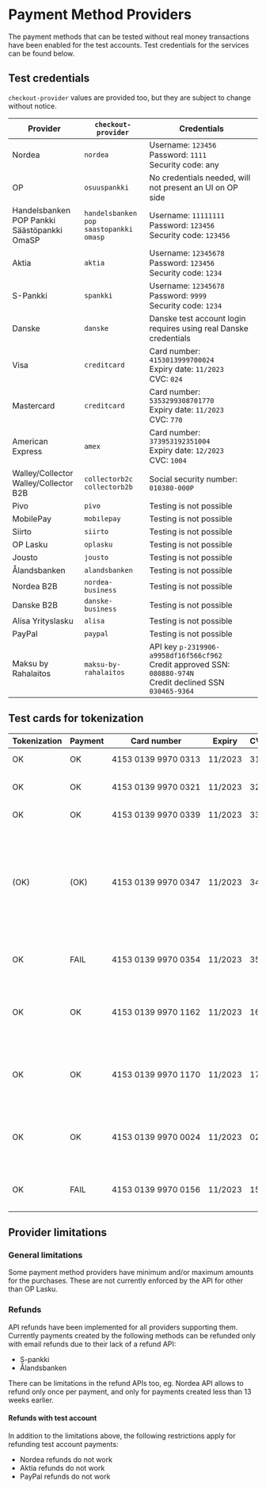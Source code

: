 # Payment Method Providers

The payment methods that can be tested without real money transactions have been enabled for the test accounts. Test credentials for the services can be found below.

## Test credentials

`checkout-provider` values are provided too, but they are subject to change without notice.

| Provider                                             | `checkout-provider`                                   | Credentials                                                                                                       |
| ---------------------------------------------------- | ----------------------------------------------------- | ----------------------------------------------------------------------------------------------------------------- |
| Nordea                                               | `nordea`                                              | Username: `123456`<br>Password: `1111`<br>Security code: any                                                      |
| OP                                                   | `osuuspankki`                                         | No credentials needed, will not present an UI on OP side                                                          |
| Handelsbanken<br>POP Pankki<br>Säästöpankki<br>OmaSP | `handelsbanken`<br>`pop`<br>`saastopankki`<br>`omasp` | Username: `11111111`<br>Password: `123456`<br>Security code: `123456`                                             |
| Aktia                                                | `aktia`                                               | Username: `12345678`<br>Password: `123456`<br>Security code: `1234`                                               |
| S-Pankki                                             | `spankki`                                             | Username: `12345678`<br>Password: `9999`<br>Security code: `1234`                                                 |
| Danske                                               | `danske`                                              | Danske test account login requires using real Danske credentials                                                  |
| Visa                                                 | `creditcard`                                          | Card number: `4153013999700024`<br>Expiry date: `11/2023`<br>CVC: `024`                                           |
| Mastercard                                           | `creditcard`                                          | Card number: `5353299308701770`<br>Expiry date: `11/2023`<br>CVC: `770`                                           |
| American Express                                     | `amex`                                                | Card number: `373953192351004`<br>Expiry date: `12/2023`<br>CVC: `1004`                                           |
| Walley/Collector<br>Walley/Collector B2B             | `collectorb2c`<br>`collectorb2b`                      | Social security number: `010380-000P`                                                                             |
| Pivo                                                 | `pivo`                                                | Testing is not possible                                                                                           |
| MobilePay                                            | `mobilepay`                                           | Testing is not possible                                                                                           |
| Siirto                                               | `siirto`                                              | Testing is not possible                                                                                           |
| OP Lasku                                             | `oplasku`                                             | Testing is not possible                                                                                           |
| Jousto                                               | `jousto`                                              | Testing is not possible                                                                                           |
| Ålandsbanken                                         | `alandsbanken`                                        | Testing is not possible                                                                                           |
| Nordea B2B                                           | `nordea-business`                                     | Testing is not possible                                                                                           |
| Danske B2B                                           | `danske-business`                                     | Testing is not possible                                                                                           |
| Alisa Yrityslasku                                    | `alisa`                                               | Testing is not possible                                                                                           |
| PayPal                                               | `paypal`                                              | Testing is not possible                                                                                           |
| Maksu by Rahalaitos                                  | `maksu-by-rahalaitos`                                 | API key `p-2319906-a9958df16f566cf962`<br>Credit approved SSN: `080880-974N`<br>Credit declined SSN `030465-9364` |

## Test cards for tokenization

| Tokenization | Payment | Card number                        | Expiry  | CVC | Description                                                                                                                                                                                                                                                  |
| ------------ | ------- | ---------------------------------- | ------- | --- | ------------------------------------------------------------------------------------------------------------------------------------------------------------------------------------------------------------------------------------------------------------ |
| OK           | OK      | 4153&nbsp;0139&nbsp;9970&nbsp;0313 | 11/2023 | 313 | Successful 3D Secure. 3DS form password "secret".                                                                                                                                                                                                            |
| OK           | OK      | 4153&nbsp;0139&nbsp;9970&nbsp;0321 | 11/2023 | 321 | Successful 3D Secure. 3DS form will be automatically completed.                                                                                                                                                                                              |
| OK           | OK      | 4153&nbsp;0139&nbsp;9970&nbsp;0339 | 11/2023 | 339 | 3D Secure attempt. 3DS will be automatically attempted.                                                                                                                                                                                                      |
| (OK)         | (OK)    | 4153&nbsp;0139&nbsp;9970&nbsp;0347 | 11/2023 | 347 | 3D Secure fails. The "cardholder_authentication" response parameter will be "no". It is at discretion of the merchant to accept or reject unauthentication transactions. If the merchant decides to decline the payment, the transaction should be reverted. |
| OK           | FAIL    | 4153&nbsp;0139&nbsp;9970&nbsp;0354 | 11/2023 | 354 | Successful 3D Secure. 3DS form password "secret". Insufficient funds in the test bank account.                                                                                                                                                               |
| OK           | OK      | 4153&nbsp;0139&nbsp;9970&nbsp;1162 | 11/2023 | 162 | with 3DS, Soft decline when charging saved card using Customer Initiated Transaction (requires 3DS). 3DS form password "secret".                                                                                                                             |
| OK           | OK      | 4153&nbsp;0139&nbsp;9970&nbsp;1170 | 11/2023 | 170 | with 3DS, Soft decline when charging saved card using Customer Initiated Transaction (requires 3DS). 3DS form will be automatically completed.                                                                                                               |
| OK           | OK      | 4153&nbsp;0139&nbsp;9970&nbsp;0024 | 11/2023 | 024 | Non-EU - "one leg out" card, not enrolled to 3DS. The "cardholder_authentication" response parameter will be "attempted".                                                                                                                                    |
| OK           | FAIL    | 4153&nbsp;0139&nbsp;9970&nbsp;0156 | 11/2023 | 156 | Non-EU - "one leg out" card, not enrolled to 3DS. Insufficient funds in the test bank account.                                                                                                                                                               |

## Provider limitations

### General limitations

Some payment method providers have minimum and/or maximum amounts for the purchases. These are not currently enforced by the API for other than OP Lasku.

### Refunds

API refunds have been implemented for all providers supporting them. Currently payments created by the following methods can be refunded only with email refunds due to their lack of a refund API:

- S-pankki
- Ålandsbanken

There can be limitations in the refund APIs too, eg. Nordea API allows to refund only once per payment, and only for payments created less than 13 weeks earlier.

#### Refunds with test account

In addition to the limitations above, the following restrictions apply for refunding test account payments:

- Nordea refunds do not work
- Aktia refunds do not work
- PayPal refunds do not work
